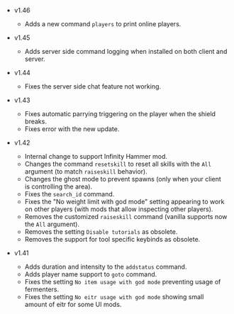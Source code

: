 - v1.46
  - Adds a new command `players` to print online players.

- v1.45
  - Adds server side command logging when installed on both client and server.

- v1.44
  - Fixes the server side chat feature not working.

- v1.43
  - Fixes automatic parrying triggering on the player when the shield breaks.
  - Fixes error with the new update.

- v1.42
  - Internal change to support Infinity Hammer mod.
  - Changes the command `resetskill` to reset all skills with the `All` argument (to match `raiseskill` behavior).
  - Changes the ghost mode to prevent spawns (only when your client is controlling the area).
  - Fixes the `search_id` command.
  - Fixes the "No weight limit with god mode" setting appearing to work on other players (with mods that allow inspecting other players).
  - Removes the customized `raiseskill` command (vanilla supports now the `All` argument).
  - Removes the setting `Disable tutorials` as obsolete.
  - Removes the support for tool specific keybinds as obsolete.

- v1.41
  - Adds duration and intensity to the `addstatus` command.
  - Adds player name support to `goto` command.
  - Fixes the setting `No item usage with god mode` preventing usage of fermenters.
  - Fixes the setting `No eitr usage with god mode` showing small amount of eitr for some UI mods.
